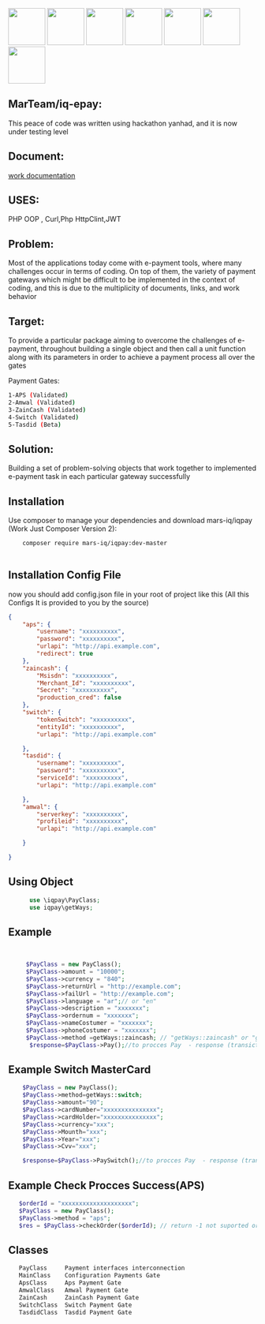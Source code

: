 
<div>
    <img src="https://mohammedakeel.online/logos/mars.png" width="75">
    <img src="https://mohammedakeel.online/logos/yanhad.png" width="75">
    <img src="https://mohammedakeel.online/logos/station.jpg" width="75">
    <img src="https://mohammedakeel.online/logos/amwal.jpg" width="75">
    <img src="https://mohammedakeel.online/logos/zaincash.png" width="75">
    <img src="https://mohammedakeel.online/logos/aps.png" width="75">
    <img src="https://mohammedakeel.online/logos/switch.jpg" width="75">
</div>

MarTeam/iq-epay:
-----
This peace of code was written using hackathon yanhad, and it is now under testing level

Document:
-----
<a href="http://mohammedakeel.online/logos/marsteam.pdf" target="_blank">work documentation</a>

USES:
----
PHP OOP , Curl,Php HttpClint,JWT


Problem:
------
Most of the applications today come with e-payment tools, where many challenges occur in terms of coding. On top of them, the variety of payment gateways which might be difficult to be implemented in the context of coding, and this is due to the multiplicity of documents, links, and work behavior

Target:
-----
To provide a particular package aiming to overcome the challenges of e-payment, throughout building a single object and then call a unit function along with its parameters in order to achieve a payment process all over the gates

Payment Gates:
```bash
1-APS (Validated)
2-Amwal (Validated)
3-ZainCash (Validated)
4-Switch (Validated)
5-Tasdid (Beta)
```
Solution:
------
Building a set of problem-solving objects that work together to implemented e-payment task in each particular gateway successfully

Installation
------------

Use composer to manage your dependencies and download mars-iq/iqpay (Work Just Composer Version 2):

```bash
    composer require mars-iq/iqpay:dev-master 
    
```
Installation Config File
-------------
now you should add config.json file in your root of project like this (All this Configs It is provided to you by the source)
```json
{
    "aps": {
        "username": "xxxxxxxxxx",
        "password": "xxxxxxxxxx",
        "urlapi": "http://api.example.com",
        "redirect": true
    },
    "zaincash": {
        "Msisdn": "xxxxxxxxxx",
        "Merchant_Id": "xxxxxxxxxx",
        "Secret": "xxxxxxxxxx",
        "production_cred": false
    },
    "switch": {
        "tokenSwitch": "xxxxxxxxxx",
        "entityId": "xxxxxxxxxx",
        "urlapi": "http://api.example.com"

    },
    "tasdid": {
        "username": "xxxxxxxxxx",
        "password": "xxxxxxxxxx",
        "serviceId": "xxxxxxxxxx",
        "urlapi": "http://api.example.com"

    },
    "amwal": {
        "serverkey": "xxxxxxxxxx",
        "profileid": "xxxxxxxxxx",
        "urlapi": "http://api.example.com"

    }

}

```


Using Object
----------
```php
      use \iqpay\PayClass;
      use iqpay\getWays;
 ```
Example
---------
```php

  
     $PayClass = new PayClass();
     $PayClass->amount = "10000";
     $PayClass->currency = "840";
     $PayClass->returnUrl = "http://example.com";
     $PayClass->failUrl = "http://example.com";
     $PayClass->language = "ar";// or "en"
     $PayClass->description = "xxxxxxx";
     $PayClass->ordernum = "xxxxxxx";
     $PayClass->nameCostumer = "xxxxxxx";
     $PayClass->phoneCostumer = "xxxxxxx";
     $PayClass->method =getWays::zaincash; // "getWays::zaincash" or "getWays::aps"   or "getWays::amwal"
      $response=$PayClass->Pay();//to procces Pay  - response (transiction_id,url)
```
Example Switch MasterCard
---------
```php
    $PayClass = new PayClass();
    $PayClass->method=getWays::switch;
    $PayClass->amount="90";
    $PayClass->cardNumber="xxxxxxxxxxxxxxx";
    $PayClass->cardHolder="xxxxxxxxxxxxxxx";
    $PayClass->currency="xxx";
    $PayClass->Mounth="xxx";
    $PayClass->Year="xxx";
    $PayClass->Cvv="xxx";

    $response=$PayClass->PaySwitch();//to procces Pay  - response (transiction_id,url)
```
Example Check Procces Success(APS)
---------
```php
   $orderId = "xxxxxxxxxxxxxxxxxxxx";
   $PayClass = new PayClass();
   $PayClass->method = "aps";
   $res = $PayClass->checkOrder($orderId); // return -1 not suported or 1 succes or 0 error
```

Classes
-----
```bash
   PayClass     Payment interfaces interconnection 
   MainClass    Configuration Payments Gate	 
   ApsClass     Aps Payment Gate 
   AmwalClass 	Amwal Payment Gate	
   ZainCash	    ZainCash Payment Gate		
   SwitchClass	Switch Payment Gate	
   TasdidClass	Tasdid Payment Gate		
  ```
  


